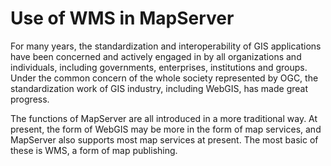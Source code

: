 # Use of WMS in MapServer


For many years, 
the standardization and interoperability of GIS applications have been concerned 
and actively engaged in by all organizations and individuals,
including governments, enterprises, institutions and groups.
Under the common concern of the whole society represented by OGC,
the standardization work of GIS industry, including WebGIS, has made great progress.

The functions of MapServer are all introduced in a more traditional way.
At present, the form of WebGIS may be more in the form of map services,
and MapServer also supports most map services at present.
The most basic of these is WMS, a form of map publishing.
